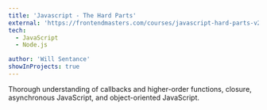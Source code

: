 ```yaml
---
title: 'Javascript - The Hard Parts'
external: 'https://frontendmasters.com/courses/javascript-hard-parts-v2/'
tech:
  - JavaScript
  - Node.js

author: 'Will Sentance'
showInProjects: true
---
```


Thorough understanding of callbacks and higher-order functions, closure, asynchronous JavaScript, and object-oriented JavaScript.

